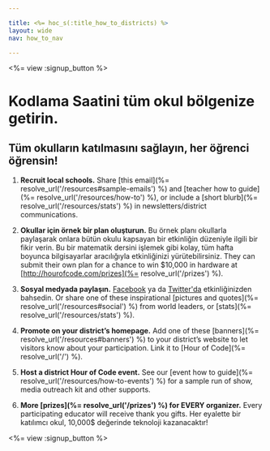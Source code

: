 ```yaml
---

title: <%= hoc_s(:title_how_to_districts) %>
layout: wide
nav: how_to_nav

---
```


<%= view :signup_button %>

# Kodlama Saatini tüm okul bölgenize getirin.

## Tüm okulların katılmasını sağlayın, her öğrenci öğrensin!

  1. **Recruit local schools.** Share [this email](%= resolve_url('/resources#sample-emails') %) and [teacher how to guide](%= resolve_url('/resources/how-to') %), or include a [short blurb](%= resolve_url('/resources/stats') %) in newsletters/district communications.

  2. **Okullar için örnek bir plan oluşturun.** Bu örnek planı okullarla paylaşarak onlara bütün okulu kapsayan bir etkinliğin düzeniyle ilgili bir fikir verin. Bu bir matematik dersini işlemek gibi kolay, tüm hafta boyunca bilgisayarlar aracılığıyla etkinliğinizi yürütebilirsiniz. They can submit their own plan for a chance to win $10,000 in hardware at [http://hourofcode.com/prizes](%= resolve_url('/prizes') %).

  3. **Sosyal medyada paylaşın.** [Facebook](https://www.facebook.com/sharer/sharer.php?u=http%3A%2F%2Fhourofcode.com%2Fus) ya da [Twitter'da](https://twitter.com/intent/tweet?url=http%3A%2F%2Fhourofcode.com&text=I%27m%20participating%20in%20this%20year%27s%20%23HourOfCode%2C%20are%20you%3F%20%40codeorg&original_referer=https%3A%2F%2Fwww.google.com%2Furl%3Fq%3Dhttps%253A%252F%252Ftwitter.com%252Fshare%253Fhashtags%253D%2526amp%253Brelated%253Dcodeorg%2526amp%253Btext%253DI%252527m%252Bparticipating%252Bin%252Bthis%252Byear%252527s%252B%252523HourOfCode%25252C%252Bare%252Byou%25253F%252B%252540codeorg%2526amp%253Burl%253Dhttp%25253A%25252F%25252Fhourofcode.com%26sa%3DD%26sntz%3D1%26usg%3DAFQjCNE1GLTUbKZfMlEh9Aj5w0iswz6PYQ&related=codeorg&hashtags=) etkinliğinizden bahsedin. Or share one of these inspirational [pictures and quotes](%= resolve_url('/resources#social') %) from world leaders, or [stats](%= resolve_url('/resources/stats') %).

  4. **Promote on your district’s homepage.** Add one of these [banners](%= resolve_url('/resources#banners') %) to your district’s website to let visitors know about your participation. Link it to [Hour of Code](%= resolve_url('/') %).

  5. **Host a district Hour of Code event.** See our [event how to guide](%= resolve_url('/resources/how-to-events') %) for a sample run of show, media outreach kit and other supports.

  6. **More [prizes](%= resolve_url('/prizes') %) for EVERY organizer.** Every participating educator will receive thank you gifts. Her eyalette bir katılımcı okul, 10,000$ değerinde teknoloji kazanacaktır!

<%= view :signup_button %>